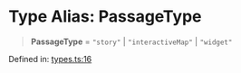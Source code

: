 # Type Alias: PassageType

> **PassageType** = `"story"` \| `"interactiveMap"` \| `"widget"`

Defined in: [types.ts:16](https://github.com/laruss/react-text-game/blob/56d052e07c46af6beb5ea69677296eefae694e61/packages/core/src/types.ts#L16)
